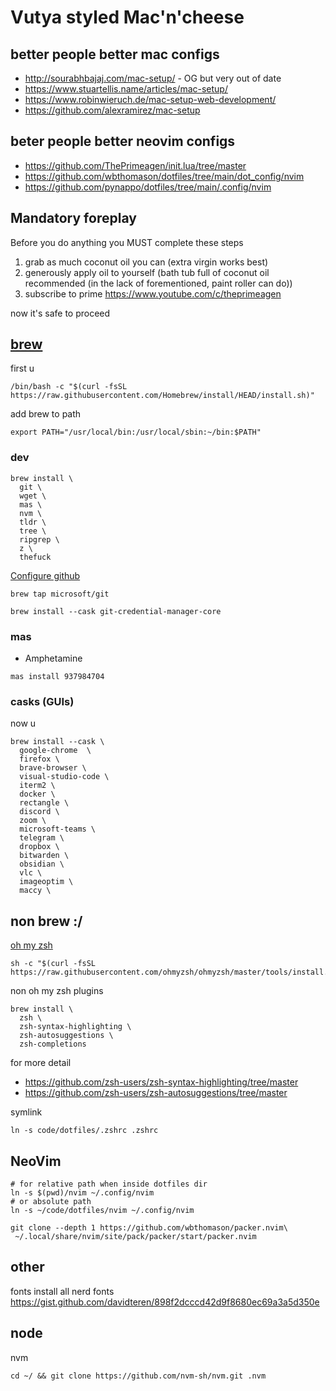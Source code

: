# Vutya styled Mac'n'cheese

## better people better mac configs
+ http://sourabhbajaj.com/mac-setup/ - OG but very out of date
+ https://www.stuartellis.name/articles/mac-setup/
+ https://www.robinwieruch.de/mac-setup-web-development/
+ https://github.com/alexramirez/mac-setup

## beter people better neovim configs
+ https://github.com/ThePrimeagen/init.lua/tree/master
+ https://github.com/wbthomason/dotfiles/tree/main/dot_config/nvim
+ https://github.com/pynappo/dotfiles/tree/main/.config/nvim

## Mandatory foreplay
Before you do anything you MUST complete these steps
1. grab as much coconut oil you can (extra virgin works best)
2. generously apply oil to yourself (bath tub full of coconut oil recommended (in the lack of forementioned, paint roller can do))
3. subscribe to prime https://www.youtube.com/c/theprimeagen

now it's safe to proceed

## [brew](https://brew.sh/)
first u

```
/bin/bash -c "$(curl -fsSL https://raw.githubusercontent.com/Homebrew/install/HEAD/install.sh)"
```

add brew to path 
```
export PATH="/usr/local/bin:/usr/local/sbin:~/bin:$PATH"
```

### dev
```
brew install \
  git \
  wget \
  mas \
  nvm \
  tldr \
  tree \
  ripgrep \
  z \
  thefuck
```

[Configure github](https://docs.github.com/en/get-started/getting-started-with-git/setting-your-username-in-git)
```
brew tap microsoft/git
```
```
brew install --cask git-credential-manager-core
```

### mas
+  Amphetamine
```
mas install 937984704
```


### casks (GUIs)
now u
```
brew install --cask \
  google-chrome  \
  firefox \
  brave-browser \
  visual-studio-code \
  iterm2 \
  docker \
  rectangle \
  discord \
  zoom \
  microsoft-teams \
  telegram \
  dropbox \
  bitwarden \
  obsidian \
  vlc \
  imageoptim \
  maccy \
```

## non brew :/
[oh my zsh](https://ohmyz.sh/)
```
sh -c "$(curl -fsSL https://raw.githubusercontent.com/ohmyzsh/ohmyzsh/master/tools/install.sh)"
```

non oh my zsh plugins
```
brew install \
  zsh \
  zsh-syntax-highlighting \
  zsh-autosuggestions \
  zsh-completions
```
for more detail 
+ https://github.com/zsh-users/zsh-syntax-highlighting/tree/master
+ https://github.com/zsh-users/zsh-autosuggestions/tree/master

symlink
```
ln -s code/dotfiles/.zshrc .zshrc
```

## NeoVim
```
# for relative path when inside dotfiles dir
ln -s $(pwd)/nvim ~/.config/nvim
# or absolute path
ln -s ~/code/dotfiles/nvim ~/.config/nvim

git clone --depth 1 https://github.com/wbthomason/packer.nvim\
 ~/.local/share/nvim/site/pack/packer/start/packer.nvim
```


## other
fonts
install all nerd fonts
https://gist.github.com/davidteren/898f2dcccd42d9f8680ec69a3a5d350e

## node
nvm
```
cd ~/ && git clone https://github.com/nvm-sh/nvm.git .nvm
```
